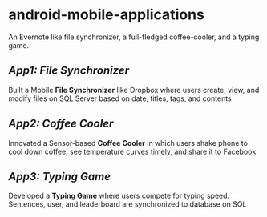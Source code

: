 android-mobile-applications
===========================

An Evernote like file synchronizer, a full-fledged coffee-cooler, and a typing game.

## _App1: File Synchronizer_
Built a Mobile **File Synchronizer** like Dropbox where users create, view, and modify files on SQL Server based on date, titles, tags, and contents     

## _App2: Coffee Cooler_
Innovated a Sensor-based **Coffee Cooler** in which users shake phone to cool down coffee, see temperature curves timely, and share it to Facebook

## _App3: Typing Game_
Developed a **Typing Game** where users compete for typing speed. Sentences, user, and leaderboard are synchronized to database on SQL        
